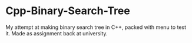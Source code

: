 # Cpp-Binary-Search-Tree
My attempt at making binary search tree in C++, packed with menu to test it. Made as assignment back at university.
